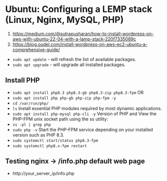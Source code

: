 # Ubuntu: Configuring a LEMP stack (Linux, Nginx, MySQL, PHP)
1. https://medium.com/@sutrapusharan/how-to-install-wordpress-on-aws-with-ubuntu-22-04-with-a-lamp-stack-220f7335089c
2. https://blog.oudel.com/install-wordpress-on-aws-ec2-ubuntu-a-comprehensive-guide/
- `sudo apt update` - will refresh the list of available packages.
- `sudo apt upgrade` - will upgrade all installed packages.

## Install PHP
- `sudo apt install php8.3 php8.3-gb php8.3-zip php8.3-fpm`
OR
- `sudo apt install php php-gb php-zip php-fpm -y`
- `cd /var/run/php/`
- `ls`
Install essential PHP modules required by most dynamic applications.
- `sudo apt install php-mysql php-cli -y`
 Version of PHP and View the PHP-FPM unix socket path using the ss utility:
- `ss -pl | grep php`
- `sudo php -v`
Start the PHP-FPM service depending on your installed version such as PHP 8.3.
- `sudo systemctl start/status php8.3-fpm`
- `sudo systemctl php8.x-fpm restart`



## Testing nginx -> /info.php default web page
-  http://your_server_ip/info.php
